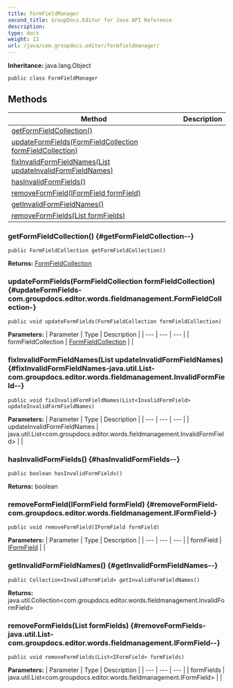 ```yaml
---
title: FormFieldManager
second_title: GroupDocs.Editor for Java API Reference
description: 
type: docs
weight: 13
url: /java/com.groupdocs.editor/formfieldmanager/
---
```

**Inheritance:**
java.lang.Object
```
public class FormFieldManager
```
## Methods

| Method | Description |
| --- | --- |
| [getFormFieldCollection()](#getFormFieldCollection--) |  |
| [updateFormFields(FormFieldCollection formFieldCollection)](#updateFormFields-com.groupdocs.editor.words.fieldmanagement.FormFieldCollection-) |  |
| [fixInvalidFormFieldNames(List<InvalidFormField> updateInvalidFormFieldNames)](#fixInvalidFormFieldNames-java.util.List-com.groupdocs.editor.words.fieldmanagement.InvalidFormField--) |  |
| [hasInvalidFormFields()](#hasInvalidFormFields--) |  |
| [removeFormField(IFormField formField)](#removeFormField-com.groupdocs.editor.words.fieldmanagement.IFormField-) |  |
| [getInvalidFormFieldNames()](#getInvalidFormFieldNames--) |  |
| [removeFormFields(List<IFormField> formFields)](#removeFormFields-java.util.List-com.groupdocs.editor.words.fieldmanagement.IFormField--) |  |
### getFormFieldCollection() {#getFormFieldCollection--}
```
public FormFieldCollection getFormFieldCollection()
```




**Returns:**
[FormFieldCollection](../../com.groupdocs.editor.words.fieldmanagement/formfieldcollection)
### updateFormFields(FormFieldCollection formFieldCollection) {#updateFormFields-com.groupdocs.editor.words.fieldmanagement.FormFieldCollection-}
```
public void updateFormFields(FormFieldCollection formFieldCollection)
```




**Parameters:**
| Parameter | Type | Description |
| --- | --- | --- |
| formFieldCollection | [FormFieldCollection](../../com.groupdocs.editor.words.fieldmanagement/formfieldcollection) |  |

### fixInvalidFormFieldNames(List<InvalidFormField> updateInvalidFormFieldNames) {#fixInvalidFormFieldNames-java.util.List-com.groupdocs.editor.words.fieldmanagement.InvalidFormField--}
```
public void fixInvalidFormFieldNames(List<InvalidFormField> updateInvalidFormFieldNames)
```




**Parameters:**
| Parameter | Type | Description |
| --- | --- | --- |
| updateInvalidFormFieldNames | java.util.List<com.groupdocs.editor.words.fieldmanagement.InvalidFormField> |  |

### hasInvalidFormFields() {#hasInvalidFormFields--}
```
public boolean hasInvalidFormFields()
```




**Returns:**
boolean
### removeFormField(IFormField formField) {#removeFormField-com.groupdocs.editor.words.fieldmanagement.IFormField-}
```
public void removeFormField(IFormField formField)
```




**Parameters:**
| Parameter | Type | Description |
| --- | --- | --- |
| formField | [IFormField](../../com.groupdocs.editor.words.fieldmanagement/iformfield) |  |

### getInvalidFormFieldNames() {#getInvalidFormFieldNames--}
```
public Collection<InvalidFormField> getInvalidFormFieldNames()
```




**Returns:**
java.util.Collection<com.groupdocs.editor.words.fieldmanagement.InvalidFormField>
### removeFormFields(List<IFormField> formFields) {#removeFormFields-java.util.List-com.groupdocs.editor.words.fieldmanagement.IFormField--}
```
public void removeFormFields(List<IFormField> formFields)
```




**Parameters:**
| Parameter | Type | Description |
| --- | --- | --- |
| formFields | java.util.List<com.groupdocs.editor.words.fieldmanagement.IFormField> |  |

